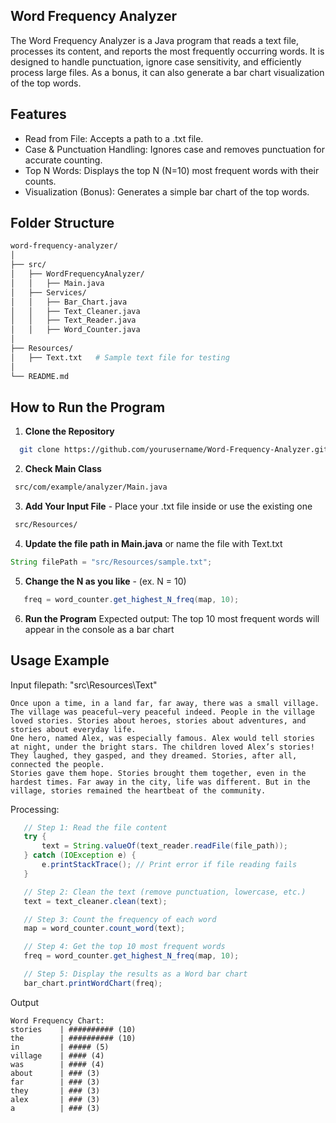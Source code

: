 ## Word Frequency Analyzer
The Word Frequency Analyzer is a Java program that reads a text file, processes its content, and reports the most frequently occurring words. It is designed to handle punctuation, ignore case sensitivity, and efficiently process large files.
As a bonus, it can also generate a bar chart visualization of the top words.

## Features
- Read from File: Accepts a path to a .txt file.
- Case & Punctuation Handling: Ignores case and removes punctuation for accurate counting.
- Top N Words: Displays the top N (N=10) most frequent words with their counts.
- Visualization (Bonus): Generates a simple bar chart of the top words.

## Folder Structure
```bash
word-frequency-analyzer/
│
├── src/
│   ├── WordFrequencyAnalyzer/
│   │   ├── Main.java
│   ├── Services/
│   │   ├── Bar_Chart.java
│   │   ├── Text_Cleaner.java
│   │   ├── Text_Reader.java
│   │   ├── Word_Counter.java
│
├── Resources/
│   ├── Text.txt   # Sample text file for testing
│
└── README.md
```

## How to Run the Program
1. **Clone the Repository**
 ```bash
   git clone https://github.com/yourusername/Word-Frequency-Analyzer.git
  ```
2. **Check Main Class**
```bash
 src/com/example/analyzer/Main.java
```
3. **Add Your Input File**  - Place your .txt file inside or use the existing one 
```bash
 src/Resources/
```
4. **Update the file path in Main.java** or name the file with Text.txt
```Java
String filePath = "src/Resources/sample.txt";
```
5. **Change the N as you like** - (ex. N = 10)
```Java
   freq = word_counter.get_highest_N_freq(map, 10);
```
6. **Run the Program**
   Expected output: The top 10 most frequent words will appear in the console as a bar chart
   
## Usage Example
Input 
filepath: "src\\Resources\\Text"
 ```text
Once upon a time, in a land far, far away, there was a small village. The village was peaceful—very peaceful indeed. People in the village loved stories. Stories about heroes, stories about adventures, and stories about everyday life.
One hero, named Alex, was especially famous. Alex would tell stories at night, under the bright stars. The children loved Alex’s stories! They laughed, they gasped, and they dreamed. Stories, after all, connected the people.
Stories gave them hope. Stories brought them together, even in the hardest times. Far away in the city, life was different. But in the village, stories remained the heartbeat of the community.
 ```
Processing:
```Java
   // Step 1: Read the file content
   try {
       text = String.valueOf(text_reader.readFile(file_path));
   } catch (IOException e) {
       e.printStackTrace(); // Print error if file reading fails
   }

   // Step 2: Clean the text (remove punctuation, lowercase, etc.)
   text = text_cleaner.clean(text);

   // Step 3: Count the frequency of each word
   map = word_counter.count_word(text);

   // Step 4: Get the top 10 most frequent words
   freq = word_counter.get_highest_N_freq(map, 10);

   // Step 5: Display the results as a Word bar chart
   bar_chart.printWordChart(freq);
```
Output
```text
Word Frequency Chart:
stories    | ########## (10)
the        | ########## (10)
in         | ##### (5)
village    | #### (4)
was        | #### (4)
about      | ### (3)
far        | ### (3)
they       | ### (3)
alex       | ### (3)
a          | ### (3)
```
  

